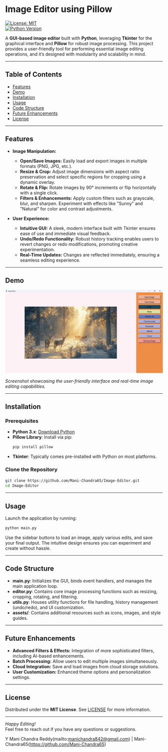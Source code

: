 # Image Editor using Pillow

[![License: MIT](https://img.shields.io/badge/License-MIT-yellow.svg)](LICENSE)  
[![Python Version](https://img.shields.io/badge/Python-3.x-blue.svg)](https://www.python.org/)

A **GUI-based image editor** built with **Python**, leveraging **Tkinter** for the graphical interface and **Pillow** for robust image processing. This project provides a user-friendly tool for performing essential image editing operations, and it’s designed with modularity and scalability in mind.

---

## Table of Contents
- [Features](#features)
- [Demo](#demo)
- [Installation](#installation)
- [Usage](#usage)
- [Code Structure](#code-structure)
- [Future Enhancements](#future-enhancements)
- [License](#license)

---

## Features

- **Image Manipulation:**  
  - **Open/Save Images:** Easily load and export images in multiple formats (PNG, JPG, etc.).  
  - **Resize & Crop:** Adjust image dimensions with aspect ratio preservation and select specific regions for cropping using a dynamic overlay.
  - **Rotate & Flip:** Rotate images by 90° increments or flip horizontally with a single click.
  - **Filters & Enhancements:** Apply custom filters such as grayscale, blur, and sharpen. Experiment with effects like "Sunny" and "Natural" for color and contrast adjustments.
  
- **User Experience:**  
  - **Intuitive GUI:** A sleek, modern interface built with Tkinter ensures ease of use and immediate visual feedback.
  - **Undo/Redo Functionality:** Robust history tracking enables users to revert changes or redo modifications, promoting creative experimentation.
  - **Real-Time Updates:** Changes are reflected immediately, ensuring a seamless editing experience.

---

## Demo

<img src="https://github.com/Mani-Chandra65/Image-Editor/blob/main/Screenshot%202025-03-27%20073037.png" alt="Screenshot of the Image Editor" width="600"/>

*Screenshot showcasing the user-friendly interface and real-time image editing capabilities.*

---

## Installation

### Prerequisites
- **Python 3.x**: [Download Python](https://www.python.org/downloads/)
- **Pillow Library**: Install via pip:
  ```bash
  pip install pillow
  ```
- **Tkinter**: Typically comes pre-installed with Python on most platforms.

### Clone the Repository
```bash
git clone https://github.com/Mani-Chandra65/Image-Editor.git
cd Image-Editor
```

---

## Usage

Launch the application by running:
```bash
python main.py
```
Use the sidebar buttons to load an image, apply various edits, and save your final output. The intuitive design ensures you can experiment and create without hassle.

---

## Code Structure

- **main.py**: Initializes the GUI, binds event handlers, and manages the main application loop.
- **editor.py**: Contains core image processing functions such as resizing, cropping, rotating, and filtering.
- **utils.py**: Houses utility functions for file handling, history management (undo/redo), and UI customization.
- **assets/**: Contains additional resources such as icons, images, and style guides.

---

## Future Enhancements

- **Advanced Filters & Effects:** Integration of more sophisticated filters, including AI-based enhancements.
- **Batch Processing:** Allow users to edit multiple images simultaneously.
- **Cloud Integration:** Save and load images from cloud storage solutions.
- **User Customization:** Enhanced theme options and personalization settings.

---

## License

Distributed under the **MIT License**. See [LICENSE](LICENSE) for more information.

---

*Happy Editing!*  
Feel free to reach out if you have any questions or suggestions.

Y Mani Chandra Reddy(mailto:manichandra842@gmail.com) | Mani-Chandra65(https://github.com/Mani-Chandra65)

